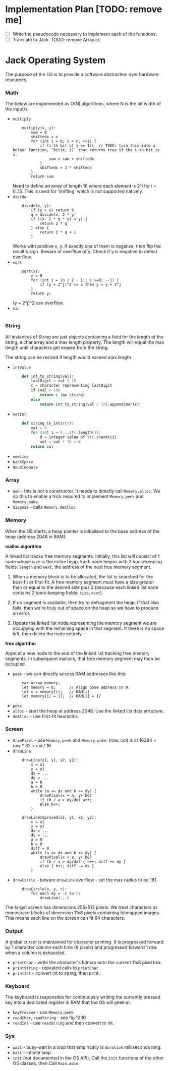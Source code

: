 # Implementation Plan [TODO: remove me]

- [ ] Write the pseudocode necessary to implement each of the functions.
- [ ] Translate to Jack.
TODO: remove Array.cc

# Jack Operating System

The purpose of the OS is to provide a software abstraction over hardware
resources.

### Math
The below are implemented as O(N) algorithms, where N is the bit width of the
input/s. 

- `multiply`
    ```
        multiply(x, y):
            sum = 0
            shiftedx = x
            for (int i = 0; i < n; ++i) {
                if (i-th bit of y == 1){  // TODO: turn this into a helper function, `bit(x, i)` that returns true if the i-th bit is 1.
                    sum = sum + shiftedx
                }
                shiftedx = 2 * shiftedx
            }
            return sum
    ```
    Need to define an array of length 16 where each element is 2^i for i = 0..15.
    This is used for 'shifting' which is not supported natively.
- `divide`
    ```
        divide(x, y):
            if (y > x) return 0
            q = divide(x, 2 * y)
            if ((x- 2 * q * y) < y) {
                return 2 * q
            } else {
                return 2 * q + 1
            }
    ```
    Works with positive x, y. If exactly one of them is negative, then flip the result's sign.
    Beware of overflow of y. Check if y is negative to detect overflow.
- `sqrt`
    ```
        sqrt(x):
            y = 0
            for (int j = (n / 2 - 1); j >=0; --j) {
                if (y + 2^j)^2 <= x then y = y + 2^j
            }
            return y;
    ```
    (y + 2^j)^2 can overflow.
- `min`
    ```
    ```

### String

All instances of String are just objects containing a field for the length of the
string, a char array and a max length property. The length will equal the max
length until characters get erased from the string.

The string can be resized if length would exceed max length.

- `intValue`
    ```python
        def int_to_string(val):
            lastDigit = val % 10
            c = character representing lastDigit
            if (val < 10)
                return c (as string)
            else 
                return int_to_string(val / 10).appendChar(c)
    ```
- `setInt`
    ```python
        def string_to_int(str):
            val = 0
            for (int i = 0...str.length()):
                d = integer value of str.charAt(i)
                val = val * 10 + d
            return val
    ```
- `newLine`
- `backSpace`
- `doubleQuote`

### Array

- `new` - this is not a constructor. It needs to directly call `Memory.alloc`.
    We do this to enable a trick required to implement `Memory.peek` and
    `Memory.poke`.
- `dispose` - calls `Memory.deAlloc`

### Memory

When the OS starts, a heap pointer is initialised to the base address of the
heap (address 2048 in RAM).

**malloc algorithm**

A linked list tracks free memory segments. Initially, this list will consist of
1 node whose size is the entire heap.
Each node begins with 2 housekeeping fields: `length` and `next`, the address of
the next free memory segment.

1. When a memory block is to be allocated, the list is searched for the best-fit or
first-fit. A free memory segment must have a size greater than or equal to the
desired size plus 2 (because each linked list node contains 2 book-keeping
fields: `size`, `next`).

2. If no segment is available, then try to defragment the heap. If that also fails,
then we're truly out of space on the heap so we have to produce an error.

3. Update the linked list node representing the memory segment we are occupying
with the remaining space in that segment. If there is no space left, then delete
the node entirely.

**free algorithm**

Append a new node to the end of the linked list tracking free memory segments.
In subsequent mallocs, that free memory segment may then be occupied.

- `peek` - we can directly access RAM addresses like this:
    ```
        var Array memory;
        let memory = 0;      // Align base address to 0.
        let x = memory[i];   // RAM[i]
        let memory[i] = 17;  // RAM[i] = 17
    ```
- `poke`
- `alloc` - start the heap at address 2048. Use the linked list data structure.
- `deAlloc` - use first-fit heuristics. 

### Screen

- `drawPixel` - use `Memory.peek` and `Memory.poke`. (row, col) is at 16384 + row * 32 + col / 16.
- `drawLine`
    ```
        drawLine(x1, y1, x2, y2):
            x = x1
            y = y1
            dx = ...
            dy = ...
            a = 0
            b = 0
            while (a <= dx and b <= dy) {
                drawPixel(x + a, y+ b0)
                if (b / a > dy/dx) a++;
                else b++;
            }
    ```
    ```
        drawLineImproved(x1, y1, x2, y2):
            x = x1
            y = y1
            dx = ...
            dy = ...
            a = 0
            b = 0
            diff = 0
            while (a <= dx and b <= dy) {
                drawPixel(x + a, y+ b0)
                if (b / a > dy/dx) { a++; diff += dy } 
                else { b++; diff -= dx }
            }
    ```
- `drawCircle` - beware `drawLine` overflow - set the max radius to be 181.
    ```
        drawCircle(x, y, r):
            for each dy = -r to r:
                drawLine(...)
    ```

The target screen has dimensions 256x512 pixels. We treat characters as
monospace blocks of dimension 11x8 pixels containing bitmapped images. This
means each line on the screen can fit 64 characters.

### Output

A global cursor is maintained for character printing. It is progressed forward
by 1 character column each time (8 pixels) and progressed forward 1 row when
a column is exhausted.

- `printChar` - write the character's bitmap onto the current 11x8 pixel box.
- `printString` - repeated calls to `printChar`
- `printInt` - convert int to string, then print.

### Keyboard

The keyboard is responsible for continuously writing the currently pressed key
into a dedicated register in RAM that the OS will peek at.

- `keyPressed` - use `Memory.peek`
- `readChar`, `readString` - see fig 12.10
- `readInt` - use `readString` and then convert to int.

### Sys

- `wait` - busy-wait in a loop that empirically is `duration` milliseconds long.
- `halt` - infinite loop.
- `init` (not documented in the OS API).
    Call the `init` functions of the other OS classes, then Call `Main.main`. 
